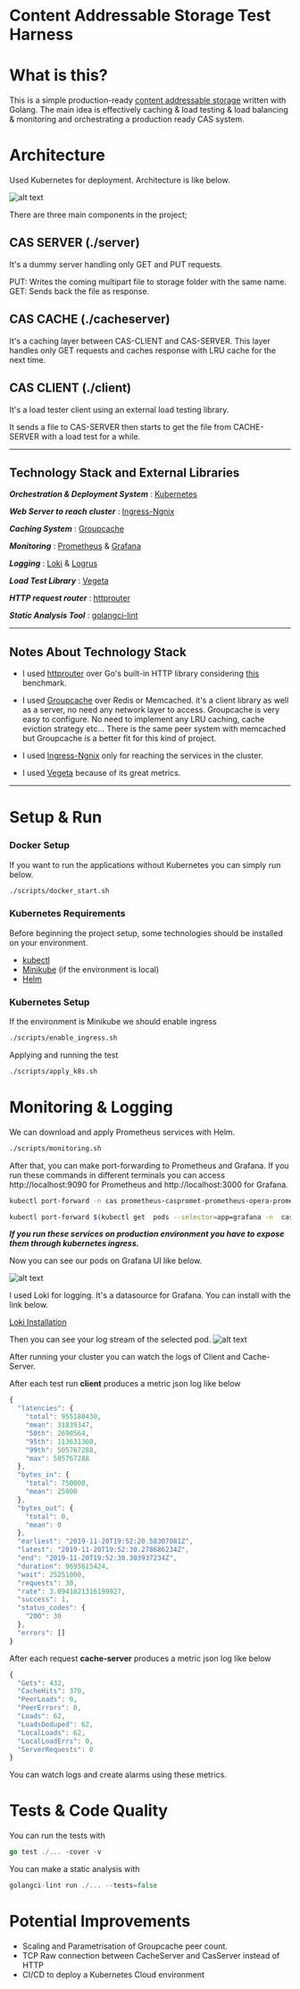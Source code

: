 # Content Addressable Storage Test Harness 

What is this?
=========
This is a simple production-ready [content addressable storage](https://en.wikipedia.org/wiki/Content-addressable_storage) written with Golang. The main idea is effectively caching & load testing & load balancing & monitoring and orchestrating a production ready CAS system.

Architecture
=========
Used Kubernetes for deployment. Architecture is like below.

![alt text](docs/cas-diagram.png "Logo Title Text 1")

There are three main components in the project;

## CAS SERVER (./server)
It's a dummy server handling only GET and PUT requests.

PUT: Writes the coming multipart file to storage folder with the same name.
GET: Sends back the file as response.

## CAS CACHE (./cacheserver)
It's a caching layer between CAS-CLIENT and CAS-SERVER. This layer handles only GET requests and caches response with LRU cache for the next time. 

## CAS CLIENT (./client)
It's a load tester client using an external load testing library.

It sends a file to CAS-SERVER then starts to get the file from CACHE-SERVER with a load test for a while.

-----


## Technology Stack and External Libraries

***Orchestration & Deployment System*** : [Kubernetes](https://kubernetes.io/)

***Web Server to reach cluster*** : [Ingress-Ngnix](https://kubernetes.github.io/ingress-nginx/)

***Caching System*** : [Groupcache](https://github.com/golang/groupcache)

***Monitoring*** : [Prometheus](https://prometheus.io/docs/introduction/overview/) & [Grafana](https://grafana.com/)

***Logging*** : [Loki](https://grafana.com/oss/loki/) & [Logrus](https://github.com/Sirupsen/logrus)

***Load Test Library*** : [Vegeta](https://github.com/tsenart/vegeta)

***HTTP request router*** : [httprouter](https://github.com/julienschmidt/httprouter)

***Static Analysis Tool*** : [golangci-lint](https://github.com/golangci/golangci-lint)

---
## Notes About Technology Stack


* I used [httprouter](https://github.com/julienschmidt/httprouter) over Go's built-in HTTP library considering [this](https://github.com/julienschmidt/go-http-routing-benchmark) benchmark.

* I used [Groupcache](https://github.com/golang/groupcache) over Redis or Memcached. it's a client library as well as a server, no need any network layer to access. Groupcache is very easy to configure. No need to implement any LRU caching, cache eviction strategy etc...  There is the same peer system with memcached but Groupcache is a better fit for this kind of project.

* I used [Ingress-Ngnix](https://kubernetes.github.io/ingress-nginx/) only for reaching the services in the cluster. 

* I used [Vegeta](https://github.com/tsenart/vegeta) because of its great metrics. 

---
Setup & Run
=========

### Docker Setup
If you want to run the applications without Kubernetes you can simply run below.
```bash
./scripts/docker_start.sh
```

### Kubernetes Requirements

Before beginning the project setup, some technologies should be installed on your environment.

* [kubectl](https://kubernetes.io/docs/tasks/tools/install-kubectl/)
* [Minikube](https://kubernetes.io/docs/tasks/tools/install-minikube/) (if the environment is local)
* [Helm](https://helm.sh/docs/intro/install/)

### Kubernetes Setup

If the environment is Minikube we should enable ingress
```bash
./scripts/enable_ingress.sh
```

Applying and running the test
```bash
./scripts/apply_k8s.sh
```

Monitoring & Logging 
=========
We can download and apply Prometheus services with Helm.
```bash
./scripts/monitoring.sh
```

After that, you can make port-forwarding to Prometheus and Grafana. If you run these commands in different terminals you can access http://localhost:9090 for Prometheus and http://localhost:3000 for Grafana.

```bash
kubectl port-forward -n cas prometheus-caspromet-prometheus-opera-prometheus-0 9090
```

```bash
kubectl port-forward $(kubectl get  pods --selector=app=grafana -n  cas --output=jsonpath="{.items..metadata.name}") -n cas  3000
```

***If you run these services on production environment you have to expose them through kubernetes ingress.***

Now you can see our pods on Grafana UI like below.

![alt text](docs/grafana_ss.png "Logo Title Text 1")

I used Loki for logging. It's a datasource for Grafana. You can install with the link below.

[Loki Installation](https://github.com/grafana/loki/blob/master/docs/getting-started/grafana.md)

Then you can see your log stream of the selected pod.
![alt text](docs/loki_ss.png "Logo Title Text 1")

After running your cluster you can watch the logs of Client and Cache-Server. 

After each test run **client** produces a metric json log like below

```Javascript
{
  "latencies": {
    "total": 955180430,
    "mean": 31839347,
    "50th": 2690564,
    "95th": 113631360,
    "99th": 505767288,
    "max": 505767288
  },
  "bytes_in": {
    "total": 750000,
    "mean": 25000
  },
  "bytes_out": {
    "total": 0,
    "mean": 0
  },
  "earliest": "2019-11-20T19:52:20.58307081Z",
  "latest": "2019-11-20T19:52:30.278686234Z",
  "end": "2019-11-20T19:52:30.303937234Z",
  "duration": 9695615424,
  "wait": 25251000,
  "requests": 30,
  "rate": 3.0941821316199927,
  "success": 1,
  "status_codes": {
    "200": 30
  },
  "errors": []
}
```

After each request **cache-server** produces a metric json log like below
```Javascript
{
  "Gets": 432,
  "CacheHits": 370,
  "PeerLoads": 0,
  "PeerErrors": 0,
  "Loads": 62,
  "LoadsDeduped": 62,
  "LocalLoads": 62,
  "LocalLoadErrs": 0,
  "ServerRequests": 0
}
```

You can watch logs and create alarms using these metrics.


Tests & Code Quality 
=========
You can run the tests with
```Go
go test ./... -cover -v 
```

You can make a static analysis with

```Go
golangci-lint run ./... --tests=false
```

Potential Improvements
=========

* Scaling and Parametrisation of Groupcache peer count. 
* TCP Raw connection between CacheServer and CasServer instead of HTTP
* CI/CD to deploy a Kubernetes Cloud environment   